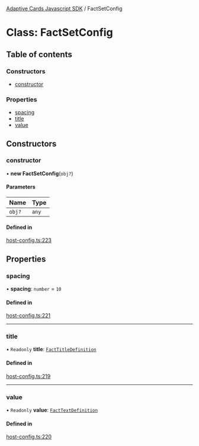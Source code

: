 [Adaptive Cards Javascript SDK](../README.md) / FactSetConfig

# Class: FactSetConfig

## Table of contents

### Constructors

- [constructor](FactSetConfig.md#constructor)

### Properties

- [spacing](FactSetConfig.md#spacing)
- [title](FactSetConfig.md#title)
- [value](FactSetConfig.md#value)

## Constructors

### constructor

• **new FactSetConfig**(`obj?`)

#### Parameters

| Name | Type |
| :------ | :------ |
| `obj?` | `any` |

#### Defined in

[host-config.ts:223](https://github.com/asseco-see/AdaptiveCards/blob/d5d2c7b75/source/nodejs/adaptivecards/src/host-config.ts#L223)

## Properties

### spacing

• **spacing**: `number` = `10`

#### Defined in

[host-config.ts:221](https://github.com/asseco-see/AdaptiveCards/blob/d5d2c7b75/source/nodejs/adaptivecards/src/host-config.ts#L221)

___

### title

• `Readonly` **title**: [`FactTitleDefinition`](FactTitleDefinition.md)

#### Defined in

[host-config.ts:219](https://github.com/asseco-see/AdaptiveCards/blob/d5d2c7b75/source/nodejs/adaptivecards/src/host-config.ts#L219)

___

### value

• `Readonly` **value**: [`FactTextDefinition`](FactTextDefinition.md)

#### Defined in

[host-config.ts:220](https://github.com/asseco-see/AdaptiveCards/blob/d5d2c7b75/source/nodejs/adaptivecards/src/host-config.ts#L220)
